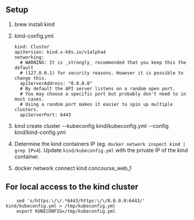 ## Setup
1. brew install kind

1. kind-config.yml
	```
	kind: Cluster
	apiVersion: kind.x-k8s.io/v1alpha4
	networking:
	  # WARNING: It is _strongly_ recommended that you keep this the default
	  # (127.0.0.1) for security reasons. However it is possible to change this.
	  apiServerAddress: "0.0.0.0"
	  # By default the API server listens on a random open port.
	  # You may choose a specific port but probably don't need to in most cases.
	  # Using a random port makes it easier to spin up multiple clusters.
	  apiServerPort: 6443
	```

1. kind create cluster --kubeconfig kind/kubeconfig.yml --config kind/kind-config.yml

1. Determine the kind containers IP (eg. `docker network inspect kind | grep IPv4`). Update `kind/kubeconfig.yml` with the private IP of the kind container.

1. docker network connect kind concourse_web_1


## For local access to the kind cluster
 
```
	sed 's/https:\/\/.*6443/https:\/\/0.0.0.0:6443/' kind/kubeconfig.yml > /tmp/kubeconfig.yml
	export KUBECONFIG=/tmp/kubeconfig.yml
```
